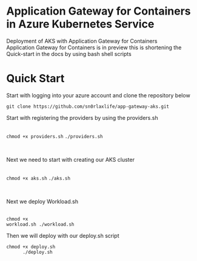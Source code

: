 # Application Gateway for Containers in Azure Kubernetes Service
Deployment of AKS with Application Gateway for Containers
<br> Application Gateway for Containers is in preview this is shortening the Quick-start in the docs by using bash shell scripts</br>

<h1>Quick Start</h1>
<p>Start with logging into your azure account and clone the repository below</p>
<code>git clone https://github.com/sn0rlaxlife/app-gateway-aks.git</code>
<br><p>Start with registering the providers by using the providers.sh</p></br>
<code>chmod +x providers.sh</code>
<code>./providers.sh</code>

<br><p>Next we need to start with creating our AKS cluster</p></br>
<code>chmod +x aks.sh</code>
<code>./aks.sh</code>

<br><p> Next we deploy Workload.sh </p></br>
<code>chmod +x workload.sh
      ./workload.sh </code>

<p>Then we will deploy with our deploy.sh script</p>
<code>chmod +x deploy.sh
      ./deploy.sh</code>
